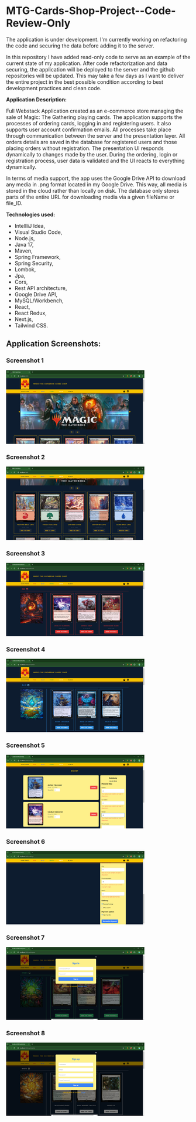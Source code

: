 # MTG-Cards-Shop-Project--Code-Review-Only

The application is under development. I'm currently working on refactoring the code and securing the data before adding it to the server. 

In this repository I have added read-only code to serve as an example of the current state of my application. After code refactorization and data securing, the application will be deployed to the server and the github repositories will be updated. This may take a few days as I want to deliver the entire project in the best possible condition according to best development practices and clean code.

**Application Description:**

Full Webstack Application created as an e-commerce store managing the sale of Magic: The Gathering playing cards. The application supports the processes of ordering cards, logging in and registering users. It also supports user account confirmation emails. 
All processes take place through communication between the server and the presentation layer. All orders details are saved in the database for registered users and those placing orders without registration. The presentation UI responds dynamically to changes made by the user. During the ordering, login or registration process, user data is validated and the UI reacts to everything dynamically.

In terms of media support, the app uses the Google Drive API to download any media in .png format located in my Google Drive. This way, all media is stored in the cloud rather than locally on disk. The database only stores parts of the entire URL for downloading media via a given fileName or file_ID.

**Technologies used:**

- IntellliJ Idea,
- Visual Studio Code,
- Node.js,
- Java 17,
- Maven,
- Spring Framework,
- Spring Security,
- Lombok,
- Jpa,
- Cors,
- Rest API architecture,
- Google Drive API,
- MySQL/Workbench,
- React,
- React Redux,
- Next.js,
- Tailwind CSS.

## Application Screenshots:

### Screenshot 1
<img src="images/z1.png" width="75%">

### Screenshot 2
<img src="images/z2.png" width="75%">

### Screenshot 3
<img src="images/z3.png" width="75%">

### Screenshot 4
<img src="images/z4.png" width="75%">

### Screenshot 5
<img src="images/z5.png" width="75%">

### Screenshot 6
<img src="images/z6.png" width="75%">

### Screenshot 7
<img src="images/z7.png" width="75%">

### Screenshot 8
<img src="images/z8.png" width="75%">
